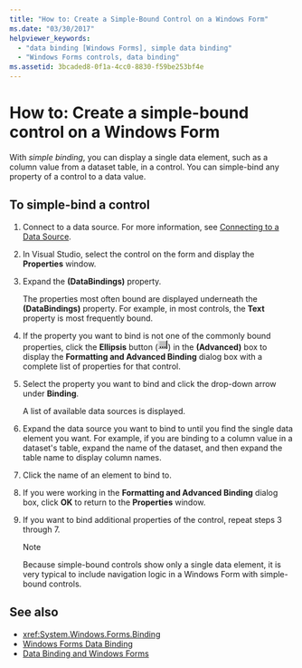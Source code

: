 ```yaml
---
title: "How to: Create a Simple-Bound Control on a Windows Form"
ms.date: "03/30/2017"
helpviewer_keywords:
  - "data binding [Windows Forms], simple data binding"
  - "Windows Forms controls, data binding"
ms.assetid: 3bcaded8-0f1a-4cc0-8830-f59be253bf4e
---
```

# How to: Create a simple-bound control on a Windows Form

With *simple binding*, you can display a single data element, such as a column value from a dataset table, in a control. You can simple-bind any property of a control to a data value.

## To simple-bind a control

1. Connect to a data source. For more information, see [Connecting to a Data Source](https://docs.microsoft.com/dotnet/framework/data/adonet/connecting-to-a-data-source).

2. In Visual Studio, select the control on the form and display the **Properties** window.

3. Expand the **(DataBindings)** property.

     The properties most often bound are displayed underneath the **(DataBindings)** property. For example, in most controls, the **Text** property is most frequently bound.

4. If the property you want to bind is not one of the commonly bound properties, click the **Ellipsis** button (![The Ellipsis button (...) in the Properties window of Visual Studio.](./media/how-to-create-a-simple-bound-control-on-a-windows-form/visual-studio-ellipsis-button.png)) in the **(Advanced)** box to display the **Formatting and Advanced Binding** dialog box with a complete list of properties for that control.

5. Select the property you want to bind and click the drop-down arrow under **Binding**.

     A list of available data sources is displayed.

6. Expand the data source you want to bind to until you find the single data element you want. For example, if you are binding to a column value in a dataset's table, expand the name of the dataset, and then expand the table name to display column names.

7. Click the name of an element to bind to.

8. If you were working in the **Formatting and Advanced Binding** dialog box, click **OK** to return to the **Properties** window.

9. If you want to bind additional properties of the control, repeat steps 3 through 7.

    > [!NOTE]
    > Because simple-bound controls show only a single data element, it is very typical to include navigation logic in a Windows Form with simple-bound controls.

## See also

- <xref:System.Windows.Forms.Binding>
- [Windows Forms Data Binding](windows-forms-data-binding.md)
- [Data Binding and Windows Forms](data-binding-and-windows-forms.md)

